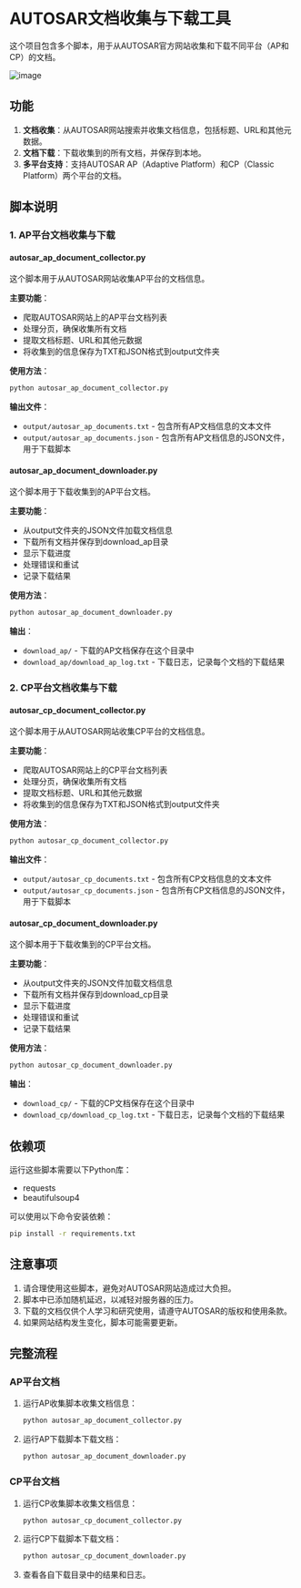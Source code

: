 # AUTOSAR文档收集与下载工具

这个项目包含多个脚本，用于从AUTOSAR官方网站收集和下载不同平台（AP和CP）的文档。


![image](https://github.com/user-attachments/assets/bfa4bc26-0388-482b-85b8-a304b0b82f23)

## 功能

1. **文档收集**：从AUTOSAR网站搜索并收集文档信息，包括标题、URL和其他元数据。
2. **文档下载**：下载收集到的所有文档，并保存到本地。
3. **多平台支持**：支持AUTOSAR AP（Adaptive Platform）和CP（Classic Platform）两个平台的文档。

## 脚本说明

### 1. AP平台文档收集与下载

#### autosar_ap_document_collector.py

这个脚本用于从AUTOSAR网站收集AP平台的文档信息。

**主要功能**：
- 爬取AUTOSAR网站上的AP平台文档列表
- 处理分页，确保收集所有文档
- 提取文档标题、URL和其他元数据
- 将收集到的信息保存为TXT和JSON格式到output文件夹

**使用方法**：
```bash
python autosar_ap_document_collector.py
```

**输出文件**：
- `output/autosar_ap_documents.txt` - 包含所有AP文档信息的文本文件
- `output/autosar_ap_documents.json` - 包含所有AP文档信息的JSON文件，用于下载脚本

#### autosar_ap_document_downloader.py

这个脚本用于下载收集到的AP平台文档。

**主要功能**：
- 从output文件夹的JSON文件加载文档信息
- 下载所有文档并保存到download_ap目录
- 显示下载进度
- 处理错误和重试
- 记录下载结果

**使用方法**：
```bash
python autosar_ap_document_downloader.py
```

**输出**：
- `download_ap/` - 下载的AP文档保存在这个目录中
- `download_ap/download_ap_log.txt` - 下载日志，记录每个文档的下载结果

### 2. CP平台文档收集与下载

#### autosar_cp_document_collector.py

这个脚本用于从AUTOSAR网站收集CP平台的文档信息。

**主要功能**：
- 爬取AUTOSAR网站上的CP平台文档列表
- 处理分页，确保收集所有文档
- 提取文档标题、URL和其他元数据
- 将收集到的信息保存为TXT和JSON格式到output文件夹

**使用方法**：
```bash
python autosar_cp_document_collector.py
```

**输出文件**：
- `output/autosar_cp_documents.txt` - 包含所有CP文档信息的文本文件
- `output/autosar_cp_documents.json` - 包含所有CP文档信息的JSON文件，用于下载脚本

#### autosar_cp_document_downloader.py

这个脚本用于下载收集到的CP平台文档。

**主要功能**：
- 从output文件夹的JSON文件加载文档信息
- 下载所有文档并保存到download_cp目录
- 显示下载进度
- 处理错误和重试
- 记录下载结果

**使用方法**：
```bash
python autosar_cp_document_downloader.py
```

**输出**：
- `download_cp/` - 下载的CP文档保存在这个目录中
- `download_cp/download_cp_log.txt` - 下载日志，记录每个文档的下载结果

## 依赖项

运行这些脚本需要以下Python库：
- requests
- beautifulsoup4

可以使用以下命令安装依赖：
```bash
pip install -r requirements.txt
```

## 注意事项

1. 请合理使用这些脚本，避免对AUTOSAR网站造成过大负担。
2. 脚本中已添加随机延迟，以减轻对服务器的压力。
3. 下载的文档仅供个人学习和研究使用，请遵守AUTOSAR的版权和使用条款。
4. 如果网站结构发生变化，脚本可能需要更新。

## 完整流程

### AP平台文档

1. 运行AP收集脚本收集文档信息：
   ```bash
   python autosar_ap_document_collector.py
   ```

2. 运行AP下载脚本下载文档：
   ```bash
   python autosar_ap_document_downloader.py
   ```

### CP平台文档

1. 运行CP收集脚本收集文档信息：
   ```bash
   python autosar_cp_document_collector.py
   ```

2. 运行CP下载脚本下载文档：
   ```bash
   python autosar_cp_document_downloader.py
   ```

3. 查看各自下载目录中的结果和日志。

